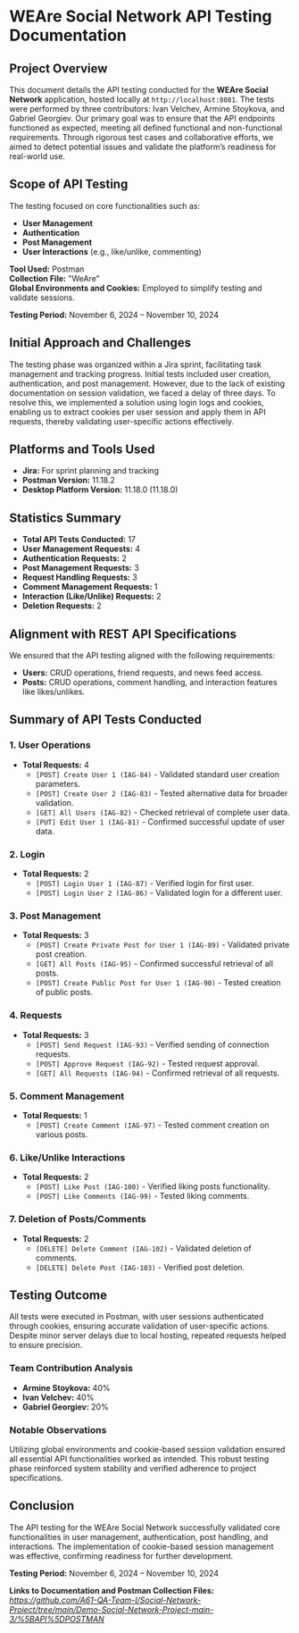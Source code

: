 # WEAre Social Network API Testing Documentation

## Project Overview
This document details the API testing conducted for the **WEAre Social Network** application, hosted locally at `http://localhost:8081`. The tests were performed by three contributors: Ivan Velchev, Armine Stoykova, and Gabriel Georgiev. Our primary goal was to ensure that the API endpoints functioned as expected, meeting all defined functional and non-functional requirements. Through rigorous test cases and collaborative efforts, we aimed to detect potential issues and validate the platform’s readiness for real-world use.

## Scope of API Testing
The testing focused on core functionalities such as:
- **User Management**
- **Authentication**
- **Post Management**
- **User Interactions** (e.g., like/unlike, commenting)

**Tool Used:** Postman  
**Collection File:** "WeAre"  
**Global Environments and Cookies:** Employed to simplify testing and validate sessions.

**Testing Period:** November 6, 2024 – November 10, 2024

## Initial Approach and Challenges
The testing phase was organized within a Jira sprint, facilitating task management and tracking progress. Initial tests included user creation, authentication, and post management. However, due to the lack of existing documentation on session validation, we faced a delay of three days. To resolve this, we implemented a solution using login logs and cookies, enabling us to extract cookies per user session and apply them in API requests, thereby validating user-specific actions effectively.

## Platforms and Tools Used
- **Jira:** For sprint planning and tracking
- **Postman Version:** 11.18.2
- **Desktop Platform Version:** 11.18.0 (11.18.0)

## Statistics Summary
- **Total API Tests Conducted:** 17
- **User Management Requests:** 4
- **Authentication Requests:** 2
- **Post Management Requests:** 3
- **Request Handling Requests:** 3
- **Comment Management Requests:** 1
- **Interaction (Like/Unlike) Requests:** 2
- **Deletion Requests:** 2

## Alignment with REST API Specifications
We ensured that the API testing aligned with the following requirements:
- **Users:** CRUD operations, friend requests, and news feed access.
- **Posts:** CRUD operations, comment handling, and interaction features like likes/unlikes.

## Summary of API Tests Conducted

### 1. **User Operations**
- **Total Requests:** 4
    - `[POST] Create User 1 (IAG-84)` - Validated standard user creation parameters.
    - `[POST] Create User 2 (IAG-83)` - Tested alternative data for broader validation.
    - `[GET] All Users (IAG-82)` - Checked retrieval of complete user data.
    - `[PUT] Edit User 1 (IAG-81)` - Confirmed successful update of user data.

### 2. **Login**
- **Total Requests:** 2
    - `[POST] Login User 1 (IAG-87)` - Verified login for first user.
    - `[POST] Login User 2 (IAG-86)` - Validated login for a different user.

### 3. **Post Management**
- **Total Requests:** 3
    - `[POST] Create Private Post for User 1 (IAG-89)` - Validated private post creation.
    - `[GET] All Posts (IAG-95)` - Confirmed successful retrieval of all posts.
    - `[POST] Create Public Post for User 1 (IAG-90)` - Tested creation of public posts.

### 4. **Requests**
- **Total Requests:** 3
    - `[POST] Send Request (IAG-93)` - Verified sending of connection requests.
    - `[POST] Approve Request (IAG-92)` - Tested request approval.
    - `[GET] All Requests (IAG-94)` - Confirmed retrieval of all requests.

### 5. **Comment Management**
- **Total Requests:** 1
    - `[POST] Create Comment (IAG-97)` - Tested comment creation on various posts.

### 6. **Like/Unlike Interactions**
- **Total Requests:** 2
    - `[POST] Like Post (IAG-100)` - Verified liking posts functionality.
    - `[POST] Like Comments (IAG-99)` - Tested liking comments.

### 7. **Deletion of Posts/Comments**
- **Total Requests:** 2
    - `[DELETE] Delete Comment (IAG-102)` - Validated deletion of comments.
    - `[DELETE] Delete Post (IAG-103)` - Verified post deletion.

## Testing Outcome
All tests were executed in Postman, with user sessions authenticated through cookies, ensuring accurate validation of user-specific actions. Despite minor server delays due to local hosting, repeated requests helped to ensure precision.

### Team Contribution Analysis
- **Armine Stoykova:** 40%
- **Ivan Velchev:** 40%
- **Gabriel Georgiev:** 20%

### Notable Observations
Utilizing global environments and cookie-based session validation ensured all essential API functionalities worked as intended. This robust testing phase reinforced system stability and verified adherence to project specifications.

## Conclusion
The API testing for the WEAre Social Network successfully validated core functionalities in user management, authentication, post handling, and interactions. The implementation of cookie-based session management was effective, confirming readiness for further development.

**Testing Period:** November 6, 2024 – November 10, 2024

**Links to Documentation and Postman Collection Files:** *https://github.com/A61-QA-Team-I/Social-Network-Project/tree/main/Demo-Social-Network-Project-main-3/%5BAPI%5DPOSTMAN*